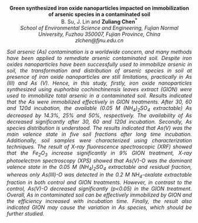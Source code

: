 <center><strong>Green synthesized iron oxide nanoparticles impacted on immobilization
of arsenic species in a contaminated soil</strong>
<center>B. Su, J. Lin and <strong>Zuliang Chen<sup>*</sup></strong>


<center><i>School of Environmental Science and Engineering, Fujian Normal
University, Fuzhou 350007, Fujian Province, China</i>

<center><i>zlchen@fjnu.edu.cn

<p style=text-align:justify>Soil arsenic (As) contamination is a worldwide concern, and many methods
have been applied to remediate arsenic contaminated soil. Despite iron
oxides nanoparticles have been successfully used to immobilize arsenic
in soil, the transformation and distribution of arsenic species in soil
at presence of iron oxide nanoparticles are still limitations,
practically in As (III) and As (V). Hence, in this study, firstly, iron
oxide nanoparticles synthesized using <i>euphorbia cochinchinensis</i> leaves
extract (GION) were used to immobilize total arsenic in a contaminated soil. Results indicated that the
As were immobilized effectively in GION treatments. After 30, 60 and
120d incubation, the available (0.05 M (NH<sub>4</sub>)<sub>2</sub>SO<sub>4</sub> extractable) As
decreased by 14.3%, 25% and 50%, respectively. The availability of As
decreased significantly after 30, 60 and 120d incubation. Secondly, As
species distribution is understood. The results indicated that As(V) was
the main valence state in five soil fractions after long time
incubation. Additionally, soil samples were characterized using
characterization techniques. The result of X-ray fluorescence
spectroscopic (XRF) showed that the Fe<sub>2</sub>O<sub>3</sub> increase significantly in
9% GION treatment, X-ray photoelectron spectroscopy (XPS) showed that
As(V)-O was the dominant valence state in the 0.05 M (NH<sub>4</sub>)<sub>2</sub>SO<sub>4</sub>
extractable and residual fraction, whereas only As(III)-O was detected
in the 0.2 M NH<sub>4</sub>-oxalate extractable fraction in both control and GION
treatments. However, in contrast to the control, As(V)-O decreased
significantly (p&lt;0.05) in the GION treatment. Overall, As in
contaminated soil can be effectively immobilized
by GION and the efficiency increased with incubation time. Finally, the
result also indicated GION may cause the variation in As species, which
should be further studied.

